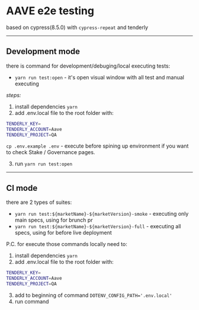 # AAVE e2e testing

based on cypress(8.5.0) with `cypress-repeat` and tenderly

---

## Development mode

there is command for development/debuging/local executing tests:

- `yarn run test:open` - it's open visual window with all test and manual executing

_steps:_

1. install dependencies `yarn`
2. add .env.local file to the root folder with:

```sh
TENDERLY_KEY=
TENDERLY_ACCOUNT=Aave
TENDERLY_PROJECT=QA
```

`cp .env.example .env` - execute before spining up environment if you want to check Stake / Governance pages.

3. run `yarn run test:open`

---

## CI mode

there are 2 types of suites:

- `yarn run test:${marketName}-${marketVersion}-smoke` - executing only main specs, using for brunch pr
- `yarn run test:${marketName}-${marketVersion}-full` - executing all specs, using for before live deployment

P.C. for execute those commands locally need to:

1. install dependencies `yarn`
2. add .env.local file to the root folder with:

```sh
TENDERLY_KEY=
TENDERLY_ACCOUNT=Aave
TENDERLY_PROJECT=QA
```

3. add to beginning of command `DOTENV_CONFIG_PATH='.env.local'`
4. run command
